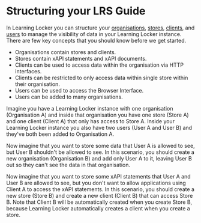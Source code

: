 ---
---

# Structuring your LRS Guide
In Learning Locker you can structure your [organisations](https://ht2ltd.zendesk.com/hc/en-us/articles/115000904505-Managing-your-Organisations), [stores](https://ht2ltd.zendesk.com/hc/en-us/articles/115000893009-Managing-your-Learning-Record-Stores), [clients](https://ht2ltd.zendesk.com/hc/en-us/articles/115000951445-Managing-your-Clients), and [users](https://ht2ltd.zendesk.com/hc/en-us/articles/115000894529-Managing-your-Users) to manage the visibility of data in your Learning Locker instance. There are few key concepts that you should know before we get started.

- Organisations contain stores and clients.
- Stores contain xAPI statements and xAPI documents.
- Clients can be used to access data within the organisation via HTTP interfaces.
- Clients can be restricted to only access data within single store within their organisation.
- Users can be used to access the Browser Interface.
- Users can be added to many organisations.

Imagine you have a Learning Locker instance with one organisation (Organisation A) and inside that organisation you have one store (Store A) and one client (Client A) that only has access to Store A. Inside your Learning Locker instance you also have two users (User A and User B) and they've both been added to Organisation A.

Now imagine that you want to store some data that User A is allowed to see, but User B shouldn't be allowed to see. In this scenario, you should create a new organisation (Organisation B) and add only User A to it, leaving User B out so they can't see the data in that organisation.

Now imagine that you want to store some xAPI statements that User A and User B are allowed to see, but you don't want to allow applications using Client A to access the xAPI statements. In this scenario, you should create a new store (Store B) and create a new client (Client B) that can access Store B. Note that Client B will be automatically created when you create Store B, because Learning Locker automatically creates a client when you create a store.
